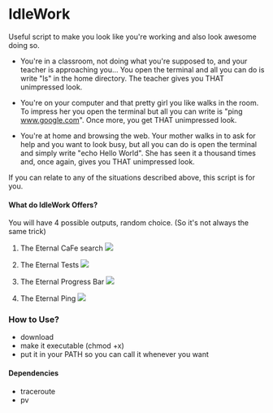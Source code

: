 # IdleWork
Useful script to make you look like you're working and also look awesome doing so.

+ You're in a classroom, not doing what you're supposed to, and your teacher is approaching you... You open the terminal and all you can do is write "ls" in the home directory. The teacher gives you THAT unimpressed look.

+ You're on your computer and that pretty girl you like walks in the room. To impress her you open the terminal but all you can write is "ping www.google.com". Once more, you get THAT unimpressed look.

+ You're at home and browsing the web. Your mother walks in to ask for help and you want to look busy, but all you can do is open the terminal and simply write "echo Hello World". She has seen it a thousand times and, once again, gives you THAT unimpressed look.

If you can relate to any of the situations described above, this script is for you.

#### What do IdleWork Offers?
You will have 4 possible outputs, random choice. (So it's not always the same trick)

1. The Eternal CaFe search
![](http://i.imgur.com/k9oXgQ5.jpg)

2. The Eternal Tests
![](http://i.imgur.com/8Owv4JJ.png)

3. The Eternal Progress Bar
![](http://i.imgur.com/jLjt2BE.png)

4. The Eternal Ping
![](http://i.imgur.com/DWHOcqi.png)

### How to Use?
* download
* make it executable (chmod +x)
* put it in your PATH so you can call it whenever you want

#### Dependencies
* traceroute
* pv
